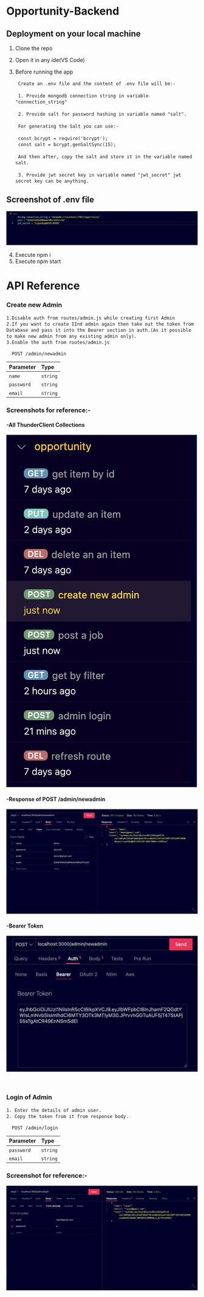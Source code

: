 
# Opportunity-Backend




## Deployment on your local machine

1. Clone the repo
2. Open it in any ide(VS Code) 
3. Before running the app

        Create an .env file and the content of .env file will be:-

        1. Provide mongodb connection string in variable "connection_string"

        2. Provide salt for password hashing in variable named "salt".

        For generating the Salt you can use:-

        const bcrypt = require('bcrypt'); 
        const salt = bcrypt.genSaltSync(15);

        And then after, copy the salt and store it in the variable named salt.

        3. Provide jwt secret key in variable named "jwt_secret" jwt secret key can be anything.

## Screenshot of .env file

![App Screenshot](https://github.com/RajavJain/opportunity-backend/blob/master/static/img/1.png?raw=true)
        
        

4. Execute npm i
5. Execute npm start 


# API Reference

### Create new Admin

    1.Disable auth from routes/admin.js while creating first Admin
    2.If you want to create IInd admin again then take out the token from Database and pass it into the Bearer section in auth.(As it possible to make new admin from any existing admin only).
    3.Enable the auth from routes/admin.js

```http
  POST /admin/newadmin
```

| Parameter     | Type     | 
| :--------     | :------- | 
| `name`        | `string` | 
| `password`    | `string` | 
| `email`       | `string` | 

### Screenshots for reference:-

#### -All ThunderClient Collections

![App Screenshot](https://raw.githubusercontent.com/RajavJain/opportunity-backend/5ebecdd88fe200c575d02de7d01d27f75831c979/static/img/ThunderClient.png)

#### -Response of  POST /admin/newadmin

![App Screenshot](https://raw.githubusercontent.com/RajavJain/opportunity-backend/5ebecdd88fe200c575d02de7d01d27f75831c979/static/img/2.png)

#### -Bearer Token 

![App Screenshot](https://raw.githubusercontent.com/RajavJain/opportunity-backend/5ebecdd88fe200c575d02de7d01d27f75831c979/static/img/3.png)


&nbsp;


### Login of Admin

    1. Enter the details of admin user.
    2. Copy the token from it from response body.

```http
  POST /admin/login
```

| Parameter     | Type     | 
| :--------     | :------- | 
| `password`    | `string` | 
| `email`       | `string` | 

### Screenshot for reference:-

![App Screenshot](https://github.com/RajavJain/opportunity-backend/blob/master/static/img/4.png?raw=true)


